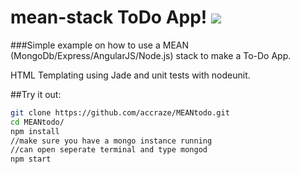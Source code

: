 mean-stack ToDo App! <img src="https://travis-ci.org/accraze/MEANtodo.svg?branch=master"/>
===========================================================================================
###Simple example on how to use a MEAN (MongoDb/Express/AngularJS/Node.js) stack to make a To-Do App.

HTML Templating using Jade and unit tests with nodeunit. 

##Try it out:
```bash
git clone https://github.com/accraze/MEANtodo.git
cd MEANtodo/
npm install
//make sure you have a mongo instance running
//can open seperate terminal and type mongod
npm start
```


